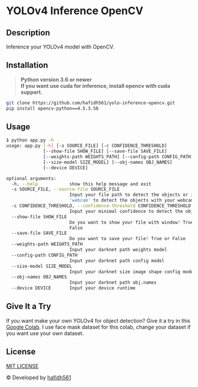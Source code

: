 # YOLOv4 Inference OpenCV

## Description

Inference your YOLOv4 model with OpenCV.

## Installation

> **Python version 3.6 or newer** \
> **If you want use cuda for inference, install opencv with cuda support.**

```bash
git clone https://github.com/hafidh561/yolo-inference-opencv.git
pip install opencv-python==4.5.3.56
```

## Usage

```bash
$ python app.py -h
usage: app.py [-h] [-s SOURCE_FILE] [-c CONFIDENCE_THRESHOLD]
              [--show-file SHOW_FILE] [--save-file SAVE_FILE]
              [--weights-path WEIGHTS_PATH] [--config-path CONFIG_PATH]
              [--size-model SIZE_MODEL] [--obj-names OBJ_NAMES]
              [--device DEVICE]

optional arguments:
  -h, --help            show this help message and exit
  -s SOURCE_FILE, --source-file SOURCE_FILE
                        Input your file path to detect the objects or input
                        'webcam' to detect the objects with your webcam
  -c CONFIDENCE_THRESHOLD, --confidence-threshold CONFIDENCE_THRESHOLD
                        Input your minimal confidence to detect the objects
  --show-file SHOW_FILE
                        Do you want to show your file with window? True or
                        False
  --save-file SAVE_FILE
                        Do you want to save your file? True or False
  --weights-path WEIGHTS_PATH
                        Input your darknet path weights model
  --config-path CONFIG_PATH
                        Input your darknet path config model
  --size-model SIZE_MODEL
                        Input your darknet size image shape config model
  --obj-names OBJ_NAMES
                        Input your darknet path obj.names
  --device DEVICE       Input your device runtime

```

## Give It a Try

If you want make your own YOLOv4 for object detection? Give it a try in this [Google Colab](https://colab.research.google.com/github/hafidh561/yolo-inference-opencv/blob/main/train_model.ipynb). I use face mask dataset for this colab, change your dataset if you want use your own dataset.

## License

[MIT LICENSE](./LICENSE)

© Developed by [hafidh561](https://github.com/hafidh561)

